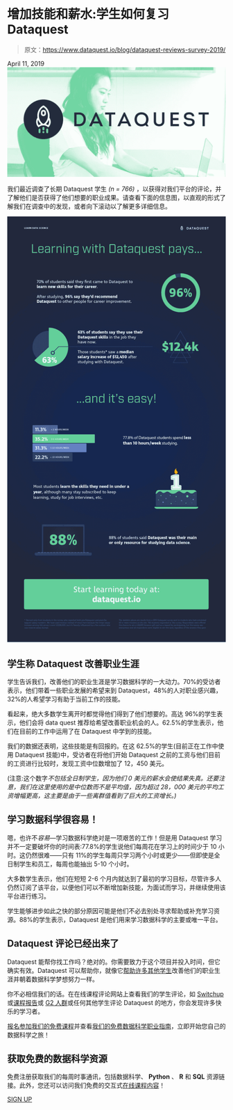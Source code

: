 # 增加技能和薪水:学生如何复习 Dataquest

> 原文：<https://www.dataquest.io/blog/dataquest-reviews-survey-2019/>

April 11, 2019![dataquest-learn-data-science-logo](img/0dd1f1180c6b8343e661035bcf2cf2dd.png)

我们最近调查了长期 Dataquest 学生 *(n = 766)* ，以获得对我们平台的评论，并了解他们是否获得了他们想要的职业成果。请查看下面的信息图，以直观的形式了解我们在调查中的发现，或者向下滚动以了解更多详细信息。

[![dataquest student reviews](img/1a1886b9ae339094987c876163d1c6ab.png "dataquest reviews infographic")](https://www.dataquest.io/subscribe/)

## 学生称 Dataquest 改善职业生涯

学生告诉我们，改善他们的职业生涯是学习数据科学的一大动力。70%的受访者表示，他们带着一些职业发展的希望来到 Dataquest，48%的人对职业感兴趣，32%的人希望学习有助于当前工作的技能。

看起来，绝大多数学生离开时都觉得他们得到了他们想要的。高达 96%的学生表示，他们会将 data quest 推荐给希望改善职业机会的人。62.5%的学生表示，他们在目前的工作中运用了在 Dataquest 中学到的技能。

我们的数据还表明，这些技能是有回报的。在这 62.5%的学生(目前正在工作中使用 Dataquest 技能)中，受访者在将他们开始 Dataquest 之前的工资与他们目前的工资进行比较时，发现工资中位数增加了 12，450 美元。

(注意:这个数字*不包括全日制学生，因为他们 0 美元的薪水会使结果失真。还要注意，我们在这里使用的是中位数而不是平均值，因为超过 28，000 美元的平均工资增幅更高，这主要是由于一些离群值看到了巨大的工资增长。)*

## 学习数据科学很容易！

嗯，也许不*容易*—学习数据科学绝对是一项艰苦的工作！但是用 Dataquest 学习并不一定要破坏你的时间表:77.8%的学生说他们每周花在学习上的时间少于 10 小时。这仍然很难——只有 11%的学生每周只学习两个小时或更少——但即使是全日制学生和员工，每周也能抽出 5-10 个小时。

大多数学生表示，他们在短短 2-6 个月内就达到了最初的学习目标，尽管许多人仍然订阅了该平台，以便他们可以不断增加新技能，为面试而学习，并继续使用该平台进行练习。

学生能够进步如此之快的部分原因可能是他们不必去别处寻求帮助或补充学习资源。88%的学生表示，Dataquest 是他们用来学习数据科学的主要或唯一平台。

## Dataquest 评论已经出来了

Dataquest 能帮你找工作吗？绝对的。你需要致力于这个项目并投入时间，但它确实有效。Dataquest 可以帮助你，就像它[帮助许多其他学生](https://www.dataquest.io/blog/topics/student-stories/)改善他们的职业生涯并朝着数据科学梦想努力一样。

你不必相信我们的话。在在线课程评论网站上查看我们的学生评论，如 [Switchup](https://www.switchup.org/bootcamps/dataquest#tablist-tab-review) 或[课程报告](https://www.coursereport.com/schools/dataquest#/reviews)或 [G2 人群](https://www.g2.com/products/dataquest/reviews)或任何其他学生评论 Dataquest 的地方，你会发现许多快乐的学习者。

[报名参加我们的免费课程](https://www.dataquest.io/)并查看[我们的免费数据科学职业指南](https://www.dataquest.io/blog/data-science-career-guide/)，立即开始您自己的数据科学之旅！

## 获取免费的数据科学资源

免费注册获取我们的每周时事通讯，包括数据科学、 **Python** 、 **R** 和 **SQL** 资源链接。此外，您还可以访问我们免费的交互式[在线课程内容](/data-science-courses)！

[SIGN UP](https://app.dataquest.io/signup)